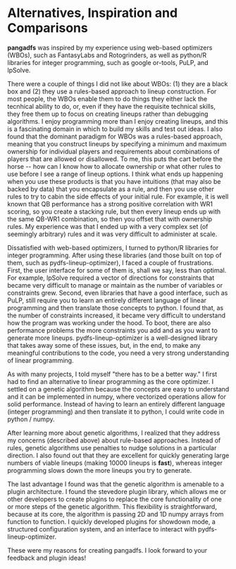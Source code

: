 # Alternatives, Inspiration and Comparisons

**pangadfs** was inspired by my experience using web-based optimizers (WBOs), such as FantasyLabs and Rotogrinders, as well as python/R libraries for integer programming, such as google or-tools, PuLP, and lpSolve.

There were a couple of things I did not like about WBOs: (1) they are a black box and (2) they use a rules-based approach to lineup construction. For most people, the WBOs enable them to do things they either lack the tecnhical ability to do, or, even if they have the requisite technical skills, they free them up to focus on creating lineups rather than debugging algorithms. I enjoy programming more than I enjoy creating lineups, and this is a fascinating domain in which to build my skills and test out ideas. I also found that the dominant paradigm for WBOs was a rules-based approach, meaning that you construct lineups by specifying a minimum and maximum ownership for individual players and requirements about combinations of players that are allowed or disallowed. To me, this puts the cart before the horse -- how can I know how to allocate ownership or what other rules to use before I see a range of lineup options. I think what ends up happening when you use these products is that you have intuitions (that may also be backed by data) that you encapsulate as a rule, and then you use other rules to try to cabin the side effects of your initial rule. For example, it is well known that QB performance has a strong positive correlation with WR1 scoring, so you create a stacking rule, but then every lineup ends up with the same QB-WR1 combination, so then you offset that with ownership rules. My experience was that I ended up with a very complex set (of seemingly arbitrary) rules and it was very difficult to administer at scale.

Dissatisfied with web-based optimizers, I turned to python/R libraries for integer programming. After using these libraries (and those built on top of them, such as pydfs-lineup-optimizer), I faced a couple of frustrations. First, the user interface for some of them is, shall we say, less than optimal. For example, lpSolve required a vector of directions for constraints that became very difficult to manage or maintain as the number of variables or constraints grew. Second, even libraries that have a good interface, such as PuLP, still require you to learn an entirely different language of linear programming and then translate those concepts to python. I found that, as the number of constraints increased, it became very difficult to understand how the program was working under the hood. To boot, there are also performance problems the more constraints you add and as you want to generate more lineups. pydfs-lineup-optimizer is a well-designed library that takes away some of these issues, but, in the end, to make any meaningful contributions to the code, you need a very strong understanding of linear programming.

As with many projects, I told myself "there has to be a better way." I first had to find an alternative to linear programming as the core optimizer. I settled on a genetic algorithm because the concepts are easy to understand and it can be implemented in numpy, where vectorized operations allow for solid performance. Instead of having to learn an entirely different language (integer programming) and then translate it to python, I could write code in python / numpy.

After learning more about genetic algorithms, I realized that they address my concerns (described above) about rule-based approaches. Instead of rules, genetic algorithms use penalties to nudge solutions in a particular direction. I also found out that they are excellent for quickly generating large numbers of viable lineups (making 10000 lineups is **fast**), whereas integer programming slows down the more lineups you try to generate. 

The last advantage I found was that the genetic algorithm is amenable to a plugin architecture. I found the stevedore plugin library, which allows me or other developers to create plugins to replace the core functionality of one or more steps of the genetic algorithm. This flexibility is straightforward, because at its core, the algorithm is passing 2D and 1D numpy arrays from function to function. I quickly developed plugins for showdown mode, a structured configuration system, and an interface to interact with pydfs-lineup-optimizer.

These were my reasons for creating pangadfs. I look forward to your feedback and plugin ideas!